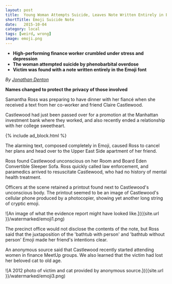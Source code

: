 ```yaml
---
layout: post
title:  Young Woman Attempts Suicide, Leaves Note Written Entirely in EMOJI
shortTitle: Emoji Suicide Note
date:   2015-10-04
category: local
tags: [weird, wrong]
image: emoji.png
---
```

- __High-performing finance worker crumbled under stress and depression__
- __The woman attempted suicide by phenobarbital overdose__
- __Victim was found with a note written entirely in the Emoji font__

*By [Jonathan Denton](https://www.facebook.com/profile.php?id=100009311557342)*

**Names changed to protect the privacy of those involved**

Samantha Ross was preparing to have dinner with her fiancé when she received a
text from her co-worker and friend Claire Castlewood. 

Castlewood had just been passed over for a promotion at the Manhattan investment
bank where they worked, and also recently ended a relationship with her college
sweetheart. 

{% include ad_block.html %}

The alarming text, composed completely in Emoji, caused Ross to cancel her plans
and head over to the Upper East Side apartment of her friend. 

Ross found Castlewood unconscious on her Room and Board Eden Convertible Sleeper
Sofa.  Ross quickly called law enforcement, and paramedics arrived to
resuscitate Castlewood, who had no history of mental health treatment.  

Officers at the scene retained a printout found next to Castlewood's unconscious
body.  The printout seemed to be an image of Castlewood's cellular phone
produced by a photocopier, showing yet another long string of cryptic emoji.

![An image of what the evidence report might have looked like.]({{site.url }}/watermarked/emoji1.png)

The precinct office would not disclose the contents of the note, but Ross said
that the juxtaposition of the 'bathtub with person' and 'bathtub without person'
Emoji made her friend's intentions clear.


An anonymous source said that Castlewood recently started attending women in
finance MeetUp groups.  We also learned that the victim had lost her beloved cat
to old age.

![A 2012 photo of victim and cat provided by anonymous source.]({{site.url }}/watermarked/emoji3.png)
